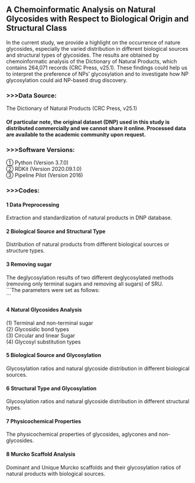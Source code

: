 ## A Chemoinformatic Analysis on Natural Glycosides with Respect to Biological Origin and Structural Class

In the current study, we provide a highlight on the occurrence of nature glycosides, especially the varied distribution in different biological sources and structural types of glycosides. The results are obtained by chemoinformatic analysis of the Dictionary of Natural Products, which contains 264,071 records (CRC Press, v25.1). These findings could help us to interpret the preference of NPs’ glycosylation and to investigate how NP glycosylation could aid NP-based drug discovery.

### >>>Data Source:
The Dictionary of Natural Products (CRC Press, v25.1)

<h4>Of particular note, the original dataset (DNP) used in this study is distributed commercially and we cannot share it online. Processed data are available to the academic community upon request.</h4>

### >>>Software Versions:
① Python (Version 3.7.0) <br>
② RDKit (Version 2020.09.1.0) <br> 
③ Pipeline Pilot (Version 2016) <br>

### >>>Codes:
<h4> 1 Data Preprocessing </h4>
Extraction and standardization of natural products in DNP database. 

<h4> 2 Biological Source and Structural Type </h4>
Distribution of natural products from different biological sources or structure types.

<h4> 3 Removing sugar </h4>
The deglycosylation results of two different deglycosylated methods (removing only terminal sugars and removing all sugars) of SRU.<br>
```The parameters were set as follows: <br>```


<h4> 4 Natural Glycosides Analysis </h4>
(1) Terminal and non-terminal sugar <br>
(2) Glycosidic bond types <br>
(3) Circular and linear Sugar <br>
(4) Glycosyl substitution types <br>

<h4> 5 Biological Source and Glycosylation </h4>
Glycosylation ratios and natural glycoside distribution in different biological sources.

<h4> 6 Structural Type and Glycosylation </h4>
Glycosylation ratios and natural glycoside distribution in different structural types.

<h4> 7 Physicochemical Properties </h4>
The physicochemical properties of glycosides, aglycones and non-glycosides.

<h4> 8 Murcko Scaffold Analysis </h4>
Dominant and Unique Murcko scaffolds and their glycosylation ratios of natural products with biological sources.
